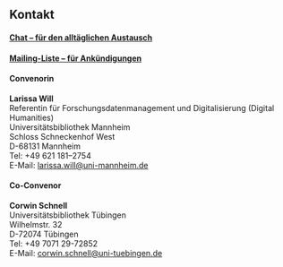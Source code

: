 ## Kontakt

#### [Chat – für den alltäglichen Austausch](https://gitter.im/ag-ocr/community)

#### [Mailing-Liste – für Ankündigungen](https://www.listserv.dfn.de/sympa/subscribe/jmu-ag-ocr?previous_action=info)

#### Convenorin
**Larissa Will**  
Referentin für Forschungsdatenmanagement und Digitalisierung (Digital Humanities)  
Universitätsbibliothek Mannheim  
Schloss Schneckenhof West  
D-68131 Mannheim  
Tel: +49 621 181–2754  
E-Mail: [larissa.will@uni-mannheim.de](mailto:larissa.will@uni-mannheim.de)

#### Co-Convenor
**Corwin Schnell**  
Universitätsbibliothek Tübingen   
Wilhelmstr. 32  
D-72074 Tübingen  
Tel: +49 7071 29-72852  
E-Mail: [corwin.schnell@uni-tuebingen.de](mailto:corwin.schnell@uni-tuebingen.de)
